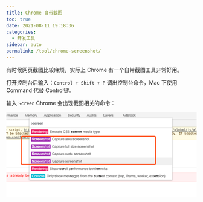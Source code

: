 ```yaml
---
title: Chrome 自带截图
toc: true
date: 2021-08-11 19:18:36
categories: 
  - 开发工具
sidebar: auto
permalink: /tool/chrome-screenshot/
---
```


有时候网页截图比较麻烦，实际上 Chrome 有一个自带截图工具非常好用。


打开控制台后输入：`Control + Shift + P` 调出控制台命令，Mac 下使用 Command 代替 Control键。

输入 `Screen` Chrome 会出现截图相关的命令：

![image-20200315160324484](chrome-screenshot/image-20200315160324484.png)
